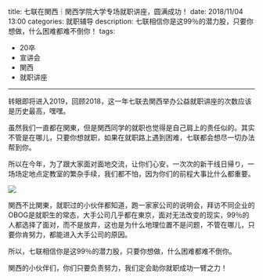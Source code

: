 title: 七联在関西｜関西学院大学专场就职讲座，圆满成功！
date: 2018/11/04 13:00
categories: 就职辅导
description: 七联相信你是这99％的潜力股，只要你想做，什么困难都难不倒你！
tags:
- 20卒
- 宣讲会
- 関西
- 就职讲座

---

转眼即将进入2019，回顾2018，这一年七联去関西举办公益就职讲座的次数应该是历史最高，嘿嘿。

虽然我们一直都在関東，但是関西同学的就职也觉得是自己肩上的责任似的。其实不管是在哪儿，只要你想就职，如果在就职路上遇到困难，七联都会想尽一切办法帮到你。

所以在今年，为了跟大家面对面地交流，让你们心安，一次次的新干线日帰り，一场场定地点定教室的繁杂手续，我们都不怕，因为你们的前程大事比什么都重要。

![](http://wx3.sinaimg.cn/mw690/a9a40e85gy1fx4amffld6j21ao0t6aqr.jpg)

関西不比関東，就职过的小伙伴都知道，跑一家家公司的说明会，拜访不同企业的OBOG是就职生的常态，大手公司几乎都在東京，面对无法改变的现实，99％的人都选择了面对，而不是放弃，这也是为什么地理位置不是问题，不管在哪儿，只要你肯努力，都能进入大手公司的原因。

所以，七联相信你是这99％的潜力股，只要你想做，什么困难都难不倒你。

関西的小伙伴们，你们只要负责努力，我们定会助你就职成功一臂之力！